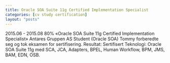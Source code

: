 ```yaml
---
title: Oracle SOA Suite 11g Certified Implementation Specialist
categories: [cv study certification]
layout: "posts"
---
```


2015.06 - 2015.08	80%	«Oracle SOA Suite 11g Certified Implementation Specialist»	Antares Gruppen AS
Student (Oracle SOA)
Tommy forberedte seg og tok eksamen for sertifisering.
Resultat: Sertifisert
Teknologi: Oracle SOA Suite 11g med SCA, JCA, Adapters, BPEL, Human Workflow, BPM, JMS, BAM, EDN, OSB.
